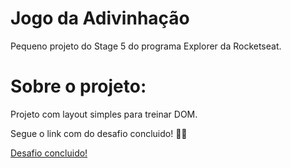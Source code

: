 # Jogo da Adivinhação 

Pequeno projeto do Stage 5 do programa Explorer da Rocketseat.

# Sobre o projeto:

Projeto com layout simples para treinar DOM.

Segue o link com do desafio concluido! 🚀💜

<a href="https://gabrieldiasz.github.io/jogo-adivinhacao/">Desafio concluido!</a>

